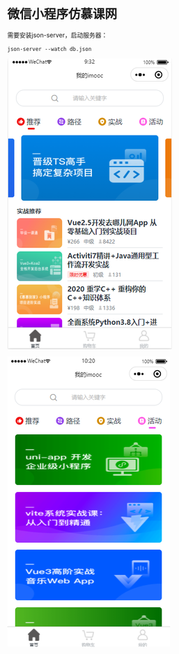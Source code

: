 # 微信小程序仿慕课网

需要安装json-server，启动服务器：

```
json-server --watch db.json
```



![](https://github.com/xiangxiongfly/wx_imooc/blob/main/a.png?raw=true)

![](https://github.com/xiangxiongfly/wx_imooc/blob/main/b.png?raw=true)

